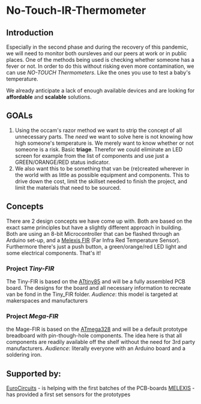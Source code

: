 # No-Touch-IR-Thermometer

## Introduction
Especially in the second phase and during the recovery of this pandemic, we will need to monitor both oursleves and our peers at work or in public places. One of the methods being used is checking whether someone has a fever or not. In order to do this without risking even more contamination, we can use *NO-TOUCH Thermometers*. Like the ones you use to test a baby's temperature.

We already anticipate a lack of enough available devices and are looking for **affordable** and **scalable** solutions. 

## GOALs
1) Using the occam's razor method we want to strip the concept of all unnecessary parts. The *need* we want to solve here is not knowing how high someone's temperature is. We merely want to know whether or not someone is a risk. Basic **triage**. Therefor we could eliminate an LED screen for example from the list of components and use just a GREEN/ORANGE/RED status indicator. 
2) We also want this to be something that van be (re)created wherever in the world with as little as possible equipment and components. This to drive down the cost, limit the skillset needed to finish the project, and limit the materials that need to be sourced.

## Concepts
There are 2 design concepts we have come up with. Both are based on the exact same principles but have a slightly different approach in building. Both are using an 8-bit Microcontroller that can be flashed through an Arduino set-up, and a [Melexis FIR](https://www.melexis.com/en/product/MLX90614/Digital-Plug-Play-Infrared-Thermometer-TO-Can) (Far Infra Red Temperature Sensor). Furthermore there's just a push button, a green/orange/red LED light and some electrical components. That's it!

### Project *Tiny-FIR*
The Tiny-FIR is based on the [ATtiny85](https://www.microchip.com/wwwproducts/en/ATtiny85) and will be a fully assembled PCB board. The designs for the board and all necessary information to recreate van be fond in the Tiny_FIR folder. 
*Audience*: this model is targeted at makerspaces and manufacturers

### Project *Mega-FIR*
the Mage-FIR is based on the [ATmega328](https://www.microchip.com/wwwproducts/en/ATmega328) and will be a default prototype breadboard with pin-though-hole components. The idea here is that all components are readily available off the shelf without the need for 3rd party manufacturers.
*Audience*: literally everyone with an Arduino board and a soldering iron.

## Supported by:
[EuroCircuits](https://www.eurocircuits.com/) - is helping with the first batches of the PCB-boards
[MELEXIS](https://www.melexis.com/en) - has provided a first set sensors for the prototypes
